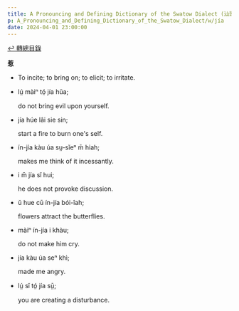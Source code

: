 ```yaml
---
title: A Pronouncing and Defining Dictionary of the Swatow Dialect (汕頭方言音義字典) / jía
p: A_Pronouncing_and_Defining_Dictionary_of_the_Swatow_Dialect/w/jía
date: 2024-04-01 23:00:00
---
```


[↩️ 轉總目錄](/A_Pronouncing_and_Defining_Dictionary_of_the_Swatow_Dialect)


**惹**
- To incite; to bring on; to elicit; to irritate.

- lṳ́ màiⁿ tó̤ jía hŭa;

  do not bring evil upon yourself.

- jía húe lâi sie sin;

  start a fire to burn one's self.

- ín-jía kàu úa sṳ-sĭeⁿ m̄ hiah;

  makes me think of it incessantly.

- i m̄ jía sĭ hui;

  he does not provoke discussion.

- ŭ hue cū ín-jía bói-îah;

  flowers attract the butterflies.

- màiⁿ ín-jía i khàu;

  do not make him cry.

- jía kàu úa seⁿ khì;

  made me angry.

- lṳ́ sĭ tó̤ jía sṳ̄;

  you are creating a disturbance.